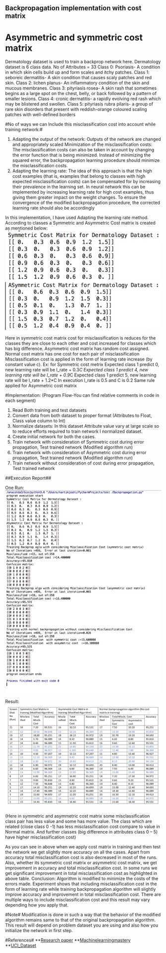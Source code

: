 ## Backpropagation implementation with cost matrix ##
# Asymmetric and symmetric cost matrix #
Dermatology dataset is used to train a backprop network here. Dermatology dataset is 6 class data. No of Attributes = 33
Class 0: Psoriasis- A condition in which skin cells build up and form scales and itchy patches.
Class 1: seboreic dermatitis- A skin condition that causes scaly patches and red skin.
Class 2: lichen planus- An inflammatory condition of the skin and mucous membranes.
Class 3: pityriasis rosea- A skin rash that sometimes begins as a large spot on the chest, belly, or back followed by a pattern of smaller lesions.
Class 4: cronic dermatitis- a rapidly evolving red rash which may be blistered and swollen.
Class 5: pityriasis rubra pilaris- a group of rare skin disorders that present with reddish-orange coloured scaling patches with well-defined borders

#No of ways we can Include this misclassification cost into account while training network:#
1.  Adapting the output of the network: Outputs of the network are changed and appropriately scaled
Minimization of the misclassification costs: The misclassification costs can also be taken in account by changing the error function that is being minimized. Instead of minimizing the squared error, the backpropagation learning procedure should minimize the misclassification costs.
2.  Adapting the learning rate: The idea of this approach is that the high cost examples (that is, examples that belong to classes with high expected misclassification costs) can be compensated for by increasing their prevalence in the learning set. In neural network this can be implemented by increasing learning rate for high cost examples, thus giving them greater impact on the weight changes. To ensure the convergence of the modified backpropagation procedure, the corrected learning rate should also be accordingly


In this implementation, I have used Adapting the learning rate method.
According to classes a Symmetric and Asymmetric Cost matrix is created as mentioned below:
![Symmetric Cost matrix](images%20/symmetric.jpg)
![Asymmetric Cost matrix](images%20/asymmetric.jpg)

Here in symmetric cost matrix cost for misclassification is reduces for the classes they are close to each other and cost increased for classes which has big difference. Asymmetric cost matrix has random cost assigned.
Normal cost matrix has one cost for each pair of misclassification
Misclassification cost is applied in the form of learning rate increase (by constant value c).
Ex: for Symmetric cost metrix
Expected class 1 predict 0, new learning rate will be l_rate + 0.3*C
Expected class 1 predict 4, new learning rate will be l_rate + 0.9*C
Expected class 1 predict 5, new learning rate will be l_rate + 1.2*C
In execution l_rate is 0.5 and C is 0.2
Same rule applied for Asymmetric cost matrix

#Implementation: (Program Flow-You can find relative comments in code in each segment)
1. Read Both training and test datasets
2. Convert data from both dataset to proper format (Attributes to Float, Class value column to Int)
3. Normalize datasets: In this dataset Attribute value vary at large scale so to reduce efforts required to train network I normalized dataset.
4. Create initial network for both the cases.
5. Train network with consideration of Symmetric cost during error propagation, Test trained network (Modified algorithm run)
6. Train network with consideration of Asymmetric cost during error propagation, Test trained network (Modified algorithm run)
7. Train network without consideration of cost during error propagation, Test trained network



##Execution Report##

One Run:
![Run Screeshot](images%20/run.jpg)


Result:
![Result Table](images%20/result.jpg)

(Here in symmetric and asymmetric cost matrix some misclassification class pair has less value and some has more value. The class which are related (close class 0 -1) has less misclassification cost compare to value in Normal matrix. And further classes (big difference in attributes class 0 – 5) have higher misclassification cost)

As you can see in above when we apply cost matrix in training and then test the network we get slightly more accuracy on all the cases. Apart from accuracy total misclassification cost is also decreased in most of the runs. Also, whether its symmetric cost matrix or asymmetric cost matrix, we get improvement in accuracy and total misclassification cost. In some runs we get significant improvement in total misclassification cost as highlighted in above table.
Conclusion: Algorithm is modified to minimize the costs of the errors made. Experiment shows that including misclassification cost in the form of learning rate while training backpropagation algorithm will slightly improve accuracy and improvement in total misclassification cost. There are multiple ways to include misclassification cost and this result may vary depending how you apply that.

#Note#
Modification is done in such a way that the behavior of the modified algorithm remains same to that of the original backpropagation algorithm.
This result will depend on problem dataset you are using and also how you initialize the network in first step.

#References#
**[Research paper](http://citeseerx.ist.psu.edu/viewdoc/download?doi=10.1.1.13.8285&rep=rep1&type=pdf)
**[Machinelearningmastery](https://machinelearningmastery.com/implement-backpropagation-algorithm-scratch-python/)
**[UCI_Dataset](https://archive.ics.uci.edu/ml/datasets/Dermatology)
